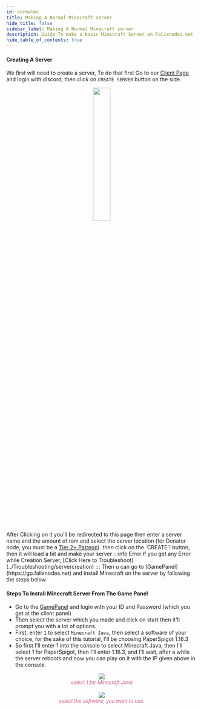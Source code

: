 ```yaml
---
id: normalmc
title: Making A Normal Minecraft server
hide_title: false
sidebar_label: Making A Normal Minecraft server
description: Guide To make a basic Minecraft Server on Falixnodes.net
hide_table_of_contents: true
---
```

#### Creating A Server



We first will need to create a server, To do that first Go to our [Client Page](https://client.falixnodes.net) and login with discord, then click on `CREATE SERVER` button on the side.<br/>
<center>
<img src={require('../assets/creationoptions.png').default} height="30%" width="30%" /><br/></center>
After Clicking on it you'll be redirected to this page then enter a server name and the amount of ram and select the server location (for Donator node, you must be a <a href="https://patreon.com/falixnodes">Tier 2+ Patreon</a>).
then click on the `CREATE`! button, then it will load a bit and make your server
:::info Error
If you get any Error while Creation Server, [Click Here to Troubleshoot](../Troubleshooting/servercreation)
:::
Then u can go to [GamePanel](https://gp.falixnodes.net) and install Minecraft on the server by following the steps below

#### Steps To Install Minecraft Server From The Game Panel
- Go to the [GamePanel](https://gp.falixnodes.net) and login with your ID and Password (which you get at the client panel)
- Then select the server which you made and click on start then it'll prompt you with a lot of options.
- First, enter `1` to select `Minecraft Java`, then select a software of your choice, for the sake of this tutorial, I'll be choosing PaperSpigot 1.16.3
- So first I'll enter 1 into the console to select Minecraft Java, then I'll select 1 for PaperSpigot, then I'll enter 1.16.3, and I'll wait, after a while the server reboots and now you can play on it with the IP given above in the console.
<center>
<img src={require('../assets/pspigot1.png').default}/><br />
<font size='2' color='#c75a83'><i>select 1 for Minecraft Java</i></font><br/><br/>
<img align="center" src={require('../assets/pspigot2.png').default}/><br />
<font size='2' color='#c75a83'><i>select the software, you want to use.</i></font></center>
